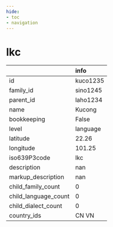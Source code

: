 ```yaml
---
hide:
- toc
- navigation
---
```

# lkc
|                      | info     |
|:---------------------|:---------|
| id                   | kuco1235 |
| family_id            | sino1245 |
| parent_id            | laho1234 |
| name                 | Kucong   |
| bookkeeping          | False    |
| level                | language |
| latitude             | 22.26    |
| longitude            | 101.25   |
| iso639P3code         | lkc      |
| description          | nan      |
| markup_description   | nan      |
| child_family_count   | 0        |
| child_language_count | 0        |
| child_dialect_count  | 0        |
| country_ids          | CN VN    |
